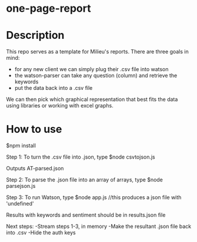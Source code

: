 # one-page-report

Description
===========

This repo serves as a template for Milieu's reports. There are three goals in mind:

- for any new client we can simply plug their .csv file into watson
- the watson-parser can take any question (column) and retrieve the keywords
- put the data back into a .csv file

We can then pick which graphical representation that best fits the data using libraries or working with excel graphs.

How to use
=======
$npm install

Step 1: To turn the .csv file into .json, type
$node csvtojson.js

Outputs AT-parsed.json

Step 2: To parse the .json file into an array of arrays, type
$node parsejson.js

Step 3: To run Watson, type
$node app.js //this produces a json file with 'undefined'

Results with keywords and sentiment should be in results.json file

Next steps:
-Stream steps 1-3, in memory
-Make the resultant .json file back into .csv
-Hide the auth keys
